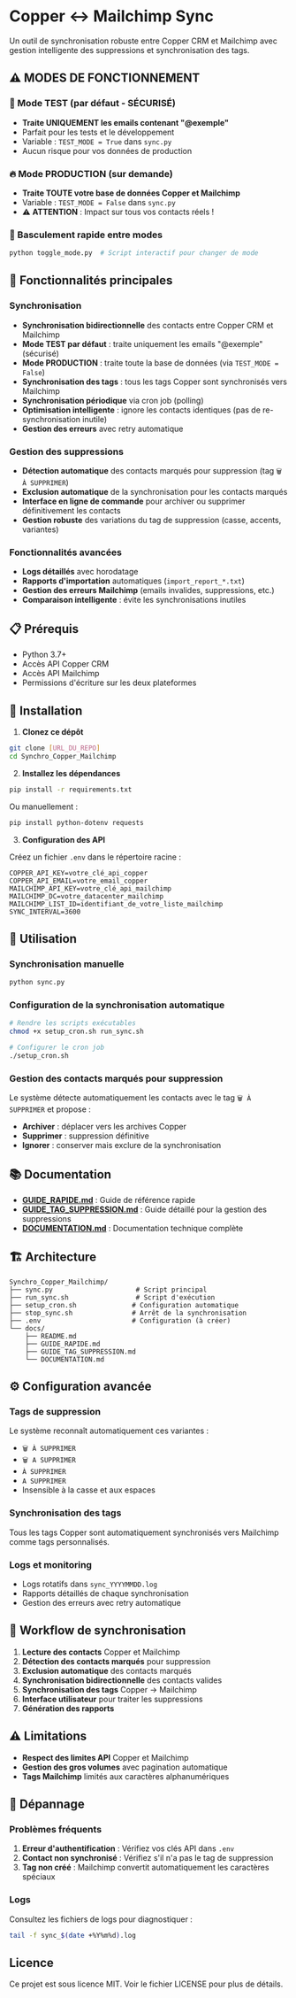 # Copper ↔ Mailchimp Sync

Un outil de synchronisation robuste entre Copper CRM et Mailchimp avec gestion intelligente des suppressions et synchronisation des tags.

## ⚠️ MODES DE FONCTIONNEMENT

### 🧪 Mode TEST (par défaut - SÉCURISÉ)
- **Traite UNIQUEMENT les emails contenant "@exemple"**
- Parfait pour les tests et le développement
- Variable : `TEST_MODE = True` dans `sync.py`
- Aucun risque pour vos données de production

### 🔥 Mode PRODUCTION (sur demande)
- **Traite TOUTE votre base de données Copper et Mailchimp**
- Variable : `TEST_MODE = False` dans `sync.py`
- ⚠️ **ATTENTION** : Impact sur tous vos contacts réels !

### 🔄 Basculement rapide entre modes
```bash
python toggle_mode.py  # Script interactif pour changer de mode
```

## 🚀 Fonctionnalités principales

### Synchronisation
- **Synchronisation bidirectionnelle** des contacts entre Copper CRM et Mailchimp
- **Mode TEST par défaut** : traite uniquement les emails "@exemple" (sécurisé)
- **Mode PRODUCTION** : traite toute la base de données (via `TEST_MODE = False`)
- **Synchronisation des tags** : tous les tags Copper sont synchronisés vers Mailchimp
- **Synchronisation périodique** via cron job (polling)
- **Optimisation intelligente** : ignore les contacts identiques (pas de re-synchronisation inutile)
- **Gestion des erreurs** avec retry automatique

### Gestion des suppressions
- **Détection automatique** des contacts marqués pour suppression (tag `🗑️ À SUPPRIMER`)
- **Exclusion automatique** de la synchronisation pour les contacts marqués
- **Interface en ligne de commande** pour archiver ou supprimer définitivement les contacts
- **Gestion robuste** des variations du tag de suppression (casse, accents, variantes)

### Fonctionnalités avancées
- **Logs détaillés** avec horodatage
- **Rapports d'importation** automatiques (`import_report_*.txt`)
- **Gestion des erreurs Mailchimp** (emails invalides, suppressions, etc.)
- **Comparaison intelligente** : évite les synchronisations inutiles

## 📋 Prérequis

- Python 3.7+
- Accès API Copper CRM
- Accès API Mailchimp
- Permissions d'écriture sur les deux plateformes

## 🔧 Installation

1. **Clonez ce dépôt**
```bash
git clone [URL_DU_REPO]
cd Synchro_Copper_Mailchimp
```

2. **Installez les dépendances**
```bash
pip install -r requirements.txt
```
Ou manuellement :
```bash
pip install python-dotenv requests
```

3. **Configuration des API**

Créez un fichier `.env` dans le répertoire racine :
```env
COPPER_API_KEY=votre_clé_api_copper
COPPER_API_EMAIL=votre_email_copper
MAILCHIMP_API_KEY=votre_clé_api_mailchimp
MAILCHIMP_DC=votre_datacenter_mailchimp
MAILCHIMP_LIST_ID=identifiant_de_votre_liste_mailchimp
SYNC_INTERVAL=3600
```

## 🚀 Utilisation

### Synchronisation manuelle
```bash
python sync.py
```

### Configuration de la synchronisation automatique
```bash
# Rendre les scripts exécutables
chmod +x setup_cron.sh run_sync.sh

# Configurer le cron job
./setup_cron.sh
```

### Gestion des contacts marqués pour suppression

Le système détecte automatiquement les contacts avec le tag `🗑️ À SUPPRIMER` et propose :
- **Archiver** : déplacer vers les archives Copper
- **Supprimer** : suppression définitive
- **Ignorer** : conserver mais exclure de la synchronisation

## 📚 Documentation

- **[GUIDE_RAPIDE.md](./GUIDE_RAPIDE.md)** : Guide de référence rapide
- **[GUIDE_TAG_SUPPRESSION.md](./GUIDE_TAG_SUPPRESSION.md)** : Guide détaillé pour la gestion des suppressions
- **[DOCUMENTATION.md](./DOCUMENTATION.md)** : Documentation technique complète

## 🏗️ Architecture

```
Synchro_Copper_Mailchimp/
├── sync.py                     # Script principal
├── run_sync.sh                 # Script d'exécution
├── setup_cron.sh              # Configuration automatique
├── stop_sync.sh               # Arrêt de la synchronisation
├── .env                       # Configuration (à créer)
└── docs/
    ├── README.md
    ├── GUIDE_RAPIDE.md
    ├── GUIDE_TAG_SUPPRESSION.md
    └── DOCUMENTATION.md
```

## ⚙️ Configuration avancée

### Tags de suppression

Le système reconnaît automatiquement ces variantes :
- `🗑️ À SUPPRIMER`
- `🗑️ A SUPPRIMER`
- `À SUPPRIMER`
- `A SUPPRIMER`
- Insensible à la casse et aux espaces

### Synchronisation des tags

Tous les tags Copper sont automatiquement synchronisés vers Mailchimp comme tags personnalisés.

### Logs et monitoring

- Logs rotatifs dans `sync_YYYYMMDD.log`
- Rapports détaillés de chaque synchronisation
- Gestion des erreurs avec retry automatique

## 🔄 Workflow de synchronisation

1. **Lecture des contacts** Copper et Mailchimp
2. **Détection des contacts marqués** pour suppression
3. **Exclusion automatique** des contacts marqués
4. **Synchronisation bidirectionnelle** des contacts valides
5. **Synchronisation des tags** Copper → Mailchimp
6. **Interface utilisateur** pour traiter les suppressions
7. **Génération des rapports**

## ⚠️ Limitations

- **Respect des limites API** Copper et Mailchimp
- **Gestion des gros volumes** avec pagination automatique
- **Tags Mailchimp** limités aux caractères alphanumériques

## 🐛 Dépannage

### Problèmes fréquents

1. **Erreur d'authentification** : Vérifiez vos clés API dans `.env`
2. **Contact non synchronisé** : Vérifiez s'il n'a pas le tag de suppression
3. **Tag non créé** : Mailchimp convertit automatiquement les caractères spéciaux

### Logs

Consultez les fichiers de logs pour diagnostiquer :
```bash
tail -f sync_$(date +%Y%m%d).log
```

## Licence

Ce projet est sous licence MIT. Voir le fichier LICENSE pour plus de détails.
